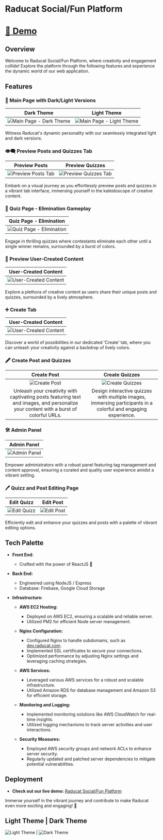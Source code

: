 # Raducat Social/Fun Platform

# [🚀 Demo](https://raducat.shop)

## Overview

Welcome to Raducat Social/Fun Platform, where creativity and engagement collide! Explore the platform through the following features and experience the dynamic world of our web application.

## Features

### 🎨 Main Page with Dark/Light Versions

Dark Theme                 |  Light Theme     
:-------------------------:|:-------------------------:
![Main Page - Dark Theme](https://github.com/ilyascant/raducat/assets/79863003/66974bcf-7927-4808-a5be-03ad0eb6cc62) |  ![Main Page - Light Theme](https://github.com/ilyascant/raducat/assets/79863003/ef483796-fa27-42a8-9d15-0197bcdb5c25)

Witness Raducat's dynamic personality with our seamlessly integrated light and dark versions.

### 👁️‍🗨️ Preview Posts and Quizzes Tab

Preview Posts              |  Preview Quizzes     
:-------------------------:|:-------------------------:
![Preview Posts Tab](https://github.com/ilyascant/raducat/assets/79863003/a0bfeae3-86ec-40ba-90ff-7d2ae90a537f) |  ![Preview Quizzes Tab](https://github.com/ilyascant/raducat/assets/79863003/50b89026-d48c-4f29-8e37-866f2f1f6548)

Embark on a visual journey as you effortlessly preview posts and quizzes in a vibrant tab interface, immersing yourself in the kaleidoscope of creative content.

### 🎯 Quiz Page - Elimination Gameplay

Quiz Page - Elimination    |  
:-------------------------:|
![Quiz Page - Elimination](https://github.com/ilyascant/raducat/assets/79863003/40f333df-33b0-40e1-a5e1-df668edd1592) | 

Engage in thrilling quizzes where contestants eliminate each other until a single winner remains, surrounded by a burst of colors.


### 👥 Preview User-Created Content

User-Created Content    |  
:-------------------------:|
![User-Created Content](https://github.com/ilyascant/raducat/assets/79863003/9907255c-2f1d-484b-a105-8eeed56a741d) | 

Explore a plethora of creative content as users share their unique posts and quizzes, surrounded by a lively atmosphere.


### ➕ Create Tab

User-Created Content    |  
:-------------------------:|
![User-Created Content](https://github.com/ilyascant/raducat/assets/79863003/e4169e4e-ae25-474b-8b4f-52e1e3a6d032) | 

Discover a world of possibilities in our dedicated 'Create' tab, where you can unleash your creativity against a backdrop of lively colors.

### 🖋️ Create Post and Quizzes

Create Post                |  Create Quizzes     
:-------------------------:|:-------------------------:
![Create Post](https://github.com/ilyascant/raducat/assets/79863003/d6cb0d26-e66b-40b2-9b18-37ac9c4a25a4) |  ![Create Quizzes](https://github.com/ilyascant/raducat/assets/79863003/98dd4449-afe3-4430-b343-ceddb7148046)
Unleash your creativity with captivating posts featuring text and images, and personalize your content with a burst of colorful URLs. | Design interactive quizzes with multiple images, immersing participants in a colorful and engaging experience.

### 🛠️ Admin Panel

Admin Panel                |  
:-------------------------:|
![Admin Panel](https://github.com/ilyascant/raducat/assets/79863003/e251ec07-6ff2-4326-aa2d-89fb576d4918) | 

Empower administrators with a robust panel featuring tag management and content approval, ensuring a curated and quality user experience amidst a vibrant setting.

### 🖊️ Quizz and Post Editing Page

Edit Quizz                 |  Edit Post     
:-------------------------:|:-------------------------:
![Edit Quizz](https://github.com/ilyascant/raducat/assets/79863003/26208bc4-ea6e-4219-8eb7-32bac871b2eb) |  ![Edit Post](https://github.com/ilyascant/raducat/assets/79863003/38d8d6c0-1039-4480-938e-46eddd196d6c)

Efficiently edit and enhance your quizzes and posts with a palette of vibrant editing options.


## Tech Palette

- **Front End:**
  - Crafted with the power of ReactJS 🚀

- **Back End:**
  - Engineered using NodeJS / Express
  - Database: Firebase, Google Cloud Storage

- **Infrastructure:**
  - **AWS EC2 Hosting:**
    - Deployed on AWS EC2, ensuring a scalable and reliable server.
    - Utilized PM2 for efficient Node server management.

  - **Nginx Configuration:**
    - Configured Nginx to handle subdomains, such as [dev.raducat.com](https://dev.raducat.com).
    - Implemented SSL certificates to secure your connections.
    - Optimized performance by adjusting Nginx settings and leveraging caching strategies.

  - **AWS Services:**
    - Leveraged various AWS services for a robust and scalable infrastructure.
    - Utilized Amazon RDS for database management and Amazon S3 for efficient storage.

  - **Monitoring and Logging:**
    - Implemented monitoring solutions like AWS CloudWatch for real-time insights.
    - Utilized logging mechanisms to track server activities and user interactions.

  - **Security Measures:**
    - Employed AWS security groups and network ACLs to enhance server security.
    - Regularly updated and patched server dependencies to mitigate potential vulnerabilities.

## Deployment

- **Check out our live demo:** [Raducat Social/Fun Platform](https://raducat.shop)

Immerse yourself in the vibrant journey and contribute to make Raducat even more exciting and engaging! 🚀

## Light Theme | Dark Theme

![Light Theme](https://github.com/ilyascant/raducat/assets/79863003/8f5e689b-0d41-4966-b26d-e21f735cba79) | ![Dark Theme](https://github.com/ilyascant/raducat/assets/79863003/5ebbd449-f3d3-4f80-8d33-c4641fc828f1)
